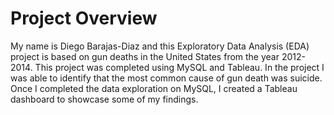 # Project Overview

My name is Diego Barajas-Diaz and this Exploratory Data Analysis (EDA) project is based on gun deaths in the United States from the year 2012-2014. This project was completed using MySQL and Tableau. In the project I was able to identify that the most common cause of gun death was suicide. Once I completed the data exploration on MySQL, I created a Tableau dashboard to showcase some of my findings. 
